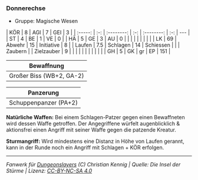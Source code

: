 ### Donnerechse

- Gruppe: Magische Wesen

|   KÖR   |  8  |    AGI     |  7  |    GEI     |  3  |
| :-----: | :-: | :--------: | :-: | :--------: | :-: | --- |
|   ST    |  4  |     BE     |  1  |     VE     |  0  |
|   HÄ    |  5  |     GE     |  3  |     AU     |  0  |
|         |     |            |     |            |     |     |
|   LK    | 69  |   Abwehr   | 15  | Initiative |  8  |
| Laufen  | 7.5 |  Schlagen  | 14  | Schiessen  |     |
| Zaubern |     | Zielzauber |  9  |            |     |
|         |     |            |     |            |     |     |
|   GH    |  5  |     GK     | gr  |     EP     | 151 |

|        Bewaffnung        |
| :----------------------: |
| Großer Biss (WB+2, GA-2) |

|       Panzerung       |
| :-------------------: |
| Schuppenpanzer (PA+2) |

**Natürliche Waffen:** Bei einem Schlagen-Patzer gegen einen Bewaffneten wird dessen Waffe getroffen. Der Angegriffene würfelt augenblicklich & aktionsfrei einen Angriff mit seiner Waffe gegen die patzende Kreatur.

**Sturmangriff:** Wird mindestens eine Distanz in Höhe von Laufen gerannt, kann in der Runde noch ein Angriff mit Schlagen + KÖR erfolgen.

---

_Fanwerk für [Dungeonslayers](https://www.dungeonslayers.net/) (C) Christian Kennig | Quelle: Die Insel der Stürme | Lizenz: [CC-BY-NC-SA 4.0](https://creativecommons.org/licenses/by-nc-sa/4.0/deed.de)_
